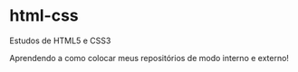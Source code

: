 # html-css
 Estudos de HTML5 e CSS3

Aprendendo a como colocar meus repositórios de modo interno e externo!